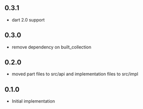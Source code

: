 ## 0.3.1

* dart 2.0 support

## 0.3.0

* remove dependency on built_collection

## 0.2.0

* moved part files to src/api and implementation files to src/impl

## 0.1.0

* Initial implementation